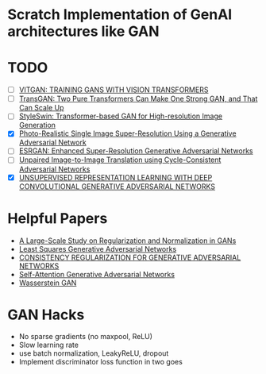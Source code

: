 # Scratch Implementation of GenAI architectures like GAN

# TODO

- [ ] [VITGAN: TRAINING GANS WITH VISION TRANSFORMERS](https://openreview.net/pdf?id=dwg5rXg1WS_)
- [ ] [TransGAN: Two Pure Transformers Can Make One Strong GAN, and That Can Scale Up](https://arxiv.org/pdf/2102.07074.pdf)
- [ ] [StyleSwin: Transformer-based GAN for High-resolution Image Generation](https://openaccess.thecvf.com/content/CVPR2022/papers/Zhang_StyleSwin_Transformer-Based_GAN_for_High-Resolution_Image_Generation_CVPR_2022_paper.pdf)
- [x] [Photo-Realistic Single Image Super-Resolution Using a Generative Adversarial Network](https://openaccess.thecvf.com/content_cvpr_2017/papers/Ledig_Photo-Realistic_Single_Image_CVPR_2017_paper.pdf)
- [ ] [ESRGAN: Enhanced Super-Resolution Generative Adversarial Networks](https://openaccess.thecvf.com/content_ECCVW_2018/papers/11133/Wang_ESRGAN_Enhanced_Super-Resolution_Generative_Adversarial_Networks_ECCVW_2018_paper.pdf)
- [ ] [Unpaired Image-to-Image Translation using Cycle-Consistent Adversarial Networks](https://openaccess.thecvf.com/content_ICCV_2017/papers/Zhu_Unpaired_Image-To-Image_Translation_ICCV_2017_paper.pdf)
- [x] [UNSUPERVISED REPRESENTATION LEARNING WITH DEEP CONVOLUTIONAL GENERATIVE ADVERSARIAL NETWORKS](https://arxiv.org/pdf/1511.06434.pdf)

# Helpful Papers 

- [A Large-Scale Study on Regularization and Normalization in GANs](https://arxiv.org/pdf/1807.04720)
- [Least Squares Generative Adversarial Networks](https://openaccess.thecvf.com/content_ICCV_2017/papers/Mao_Least_Squares_Generative_ICCV_2017_paper.pdf)
- [CONSISTENCY REGULARIZATION FOR GENERATIVE ADVERSARIAL NETWORKS](https://arxiv.org/pdf/1910.12027)
- [Self-Attention Generative Adversarial Networks](https://arxiv.org/pdf/1805.08318)
- [Wasserstein GAN](https://arxiv.org/pdf/1701.07875)

# GAN Hacks

- No sparse gradients (no maxpool, ReLU)
- Slow learning rate 
- use batch normalization, LeakyReLU, dropout
- Implement discriminator loss function in two goes 